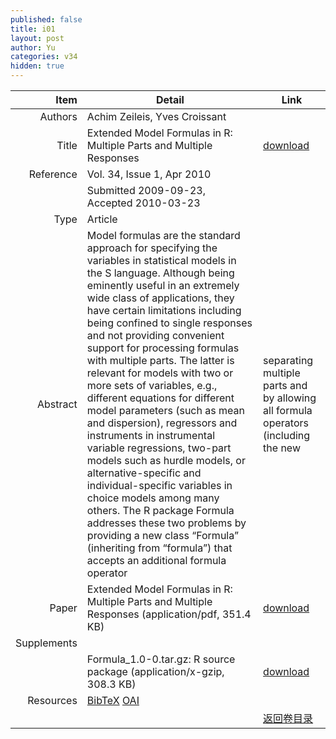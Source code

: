 ```yaml
---
published: false
title: i01
layout: post
author: Yu
categories: v34
hidden: true
---
```


| Item | Detail | Link |
|---:|---|---|
| Authors | Achim Zeileis, Yves Croissant| |
| Title |Extended Model Formulas in R: Multiple Parts and Multiple Responses | [download](http://www.jstatsoft.org/v34/i01/paper) |
| Reference |Vol. 34, Issue 1, Apr 2010 | |
| | Submitted 2009-09-23, Accepted 2010-03-23| | 
| Type | Article| |
| Abstract | Model formulas are the standard approach for specifying the variables in statistical models in the S language. Although being eminently useful in an extremely wide class of applications, they have certain limitations including being confined to single responses and not providing convenient support for processing formulas with multiple parts. The latter is relevant for models with two or more sets of variables, e.g., different equations for different model parameters (such as mean and dispersion), regressors and instruments in instrumental variable regressions, two-part models such as hurdle models, or alternative-specific and individual-specific variables in choice models among many others. The R package Formula addresses these two problems by providing a new class “Formula” (inheriting from “formula”) that accepts an additional formula operator | separating multiple parts and by allowing all formula operators (including the new |) on the left-hand side to support multiple responses.| |
| Paper | Extended Model Formulas in R: Multiple Parts and Multiple Responses  (application/pdf, 351.4 KB)| [download](http://www.jstatsoft.org/v34/i01/paper) |
| Supplements | | |
| |Formula_1.0-0.tar.gz: R source package  (application/x-gzip, 308.3 KB)|  [download](http://www.jstatsoft.org/v34/i01/supp/1) |
| Resources | [BibTeX](http://www.jstatsoft.org/v34/i01/bibtex) [OAI](http://www.jstatsoft.org/oai?verb=GetRecord&identifier=oai.jstatsoft/v34/i01&prefix=oai_dc)| |
| |  | [返回卷目录]({{site.baseurl}}/volume/v34.html) |